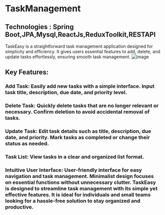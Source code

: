 # TaskManagement
## Technologies : Spring Boot,JPA,Mysql,ReactJs,ReduxToolkit,RESTAPI
TaskEasy is a straightforward task management application designed for simplicity and efficiency. It gives users essential features to add, delete, and update tasks effortlessly, ensuring smooth task management.
![image](https://github.com/Aditya2462001/TaskManagement/assets/63384884/5ceaed3f-6f9c-4913-b3c6-dc127272bbfd)


## Key Features:
### Add Task: Easily add new tasks with a simple interface. Input task title, description, due date, and priority level.
### Delete Task: Quickly delete tasks that are no longer relevant or necessary. Confirm deletion to avoid accidental removal of tasks.
### Update Task: Edit task details such as title, description, due date, and priority. Mark tasks as completed or change their status as needed.
### Task List: View tasks in a clear and organized list format. 
### Intuitive User Interface: User-friendly interface for easy navigation and task management. Minimalist design focuses on essential functions without unnecessary clutter. TaskEasy is designed to streamline task management with its simple yet effective features. It is ideal for individuals and small teams looking for a hassle-free solution to stay organized and productive.

